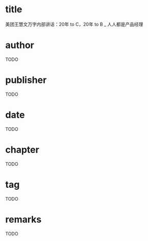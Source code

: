 # title
美团王慧文万字内部讲话：20年 to C，20年 to B _ 人人都是产品经理

# author
TODO

# publisher
TODO

# date
TODO

# chapter
TODO

# tag
TODO

# remarks
TODO

